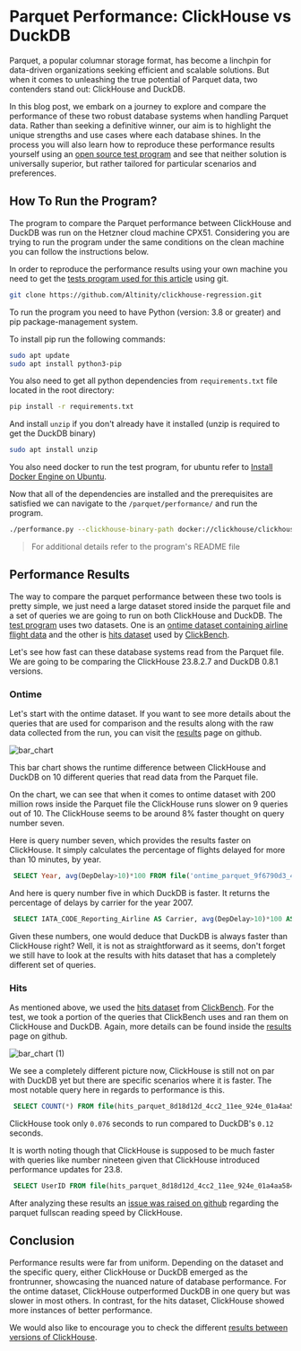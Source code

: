 # Parquet Performance: ClickHouse vs DuckDB

Parquet, a popular columnar storage format, has become a linchpin for data-driven organizations seeking efficient and scalable solutions. But when it comes to unleashing the true potential of Parquet data, two contenders stand out: ClickHouse and DuckDB.

In this blog post, we embark on a journey to explore and compare the performance of these two robust database systems when handling Parquet data. Rather than seeking a definitive winner, our aim is to highlight the unique strengths and use cases where each database shines. In the process you will also learn how to reproduce these performance results yourself using an [open source test program](https://github.com/Altinity/clickhouse-regression/tree/main/parquet/performance) and see that neither solution is universally superior, but rather tailored for particular scenarios and preferences.

## How To Run the Program?
The program to compare the Parquet performance between ClickHouse and DuckDB was run on the Hetzner cloud machine CPX51. Considering you are trying to run the program under the same conditions on the clean machine you can follow the instructions below. 

In order to reproduce the performance results using your own machine you need to get the [tests program used for this article](https://github.com/Altinity/clickhouse-regression/tree/main/parquet/performance) using git.

```bash
git clone https://github.com/Altinity/clickhouse-regression.git
```

To run the program you need to have Python (version: 3.8 or greater) and pip package-management system.

To install pip run the following commands:
  ```bash
  sudo apt update
  sudo apt install python3-pip
  ```

You also need to get all python dependencies from `requirements.txt` file located in the root directory:

```bash
pip install -r requirements.txt
```

And install `unzip` if you don't already have it installed (unzip is required to get the DuckDB binary)


```bash
sudo apt install unzip
```

You also need docker to run the test program, for ubuntu refer to [Install Docker Engine on Ubuntu](https://docs.docker.com/engine/install/ubuntu/).

Now that all of the dependencies are installed and the prerequisites are satisfied we can navigate to the `/parquet/performance/` and run the program.
```bash
./performance.py --clickhouse-binary-path docker://clickhouse/clickhouse-server:23.8.2.7-alpine --clickhouse-version 23.8.2.7-alpine --duckdb-binary-path https://github.com/duckdb/duckdb/releases/download/v0.8.1/duckdb_cli-linux-amd64.zip 
```
> For additional details refer to the program's README file

## Performance Results
The way to compare the parquet performance between these two tools is pretty simple, we just need a large dataset stored inside the parquet file and a set of queries we are going to run on both ClickHouse and DuckDB. The [test program](https://github.com/Altinity/clickhouse-regression/tree/main/parquet/performance) uses two datasets. One is an [ontime dataset containing airline flight data](https://clickhouse.com/docs/en/getting-started/example-datasets/ontime) and the other is [hits dataset](https://github.com/ClickHouse/ClickBench#data-loading) used by [ClickBench](https://github.com/ClickHouse/ClickBench).

Let's see how fast can these database systems read from the Parquet file. We are going to be comparing the ClickHouse 23.8.2.7 and DuckDB 0.8.1 versions.

### Ontime

Let's start with the ontime dataset. If you want to see more details about the queries that are used for comparison and the results along with the raw data collected from the run, you can visit the [results](https://github.com/Altinity/clickhouse-regression/tree/main/parquet/performance/results/ontime/23.8.2.7) page on github.

![bar_chart](https://github.com/Selfeer/blogpost-test/assets/26748221/23ed607d-5088-4b16-92aa-92c89e68c029)

This bar chart shows the runtime difference between ClickHouse and DuckDB on 10 different queries that read data from the Parquet file.

On the chart, we can see that when it comes to ontime dataset with 200 million rows inside the Parquet file the ClickHouse runs slower on 9 queries out of 10. The ClickHouse seems to be around 8% faster thought on query number seven.

Here is query number seven, which provides the results faster on ClickHouse. It simply calculates the percentage of flights delayed for more than 10 minutes, by year.
```sql
 SELECT Year, avg(DepDelay>10)*100 FROM file('ontime_parquet_9f6790d3_4cc4_11ee_924e_01a4aa584ed2.parquet') GROUP BY Year ORDER BY Year;
```

And here is query number five in which DuckDB is faster. It returns the percentage of delays by carrier for the year 2007.

```sql
 SELECT IATA_CODE_Reporting_Airline AS Carrier, avg(DepDelay>10)*100 AS c3 FROM file('ontime_parquet_9f6790d3_4cc4_11ee_924e_01a4aa584ed2.parquet') WHERE Year=2007 GROUP BY Carrier ORDER BY c3 DESC
```


Given these numbers, one would deduce that DuckDB is always faster than ClickHouse right? Well, it is not as straightforward as it seems, don't forget we still have to look at the results with hits dataset that has a completely different set of queries.

### Hits

As mentioned above, we used the [hits dataset](https://github.com/ClickHouse/ClickBench#data-loading) from [ClickBench](https://github.com/ClickHouse/ClickBench). For the test, we took a portion of the queries that ClickBench uses and ran them on ClickHouse and DuckDB. Again, more details can be found inside the [results](https://github.com/Altinity/clickhouse-regression/tree/main/parquet/performance/results/hits/23.8.2.7) page on github.

![bar_chart (1)](https://github.com/Selfeer/blogpost-test/assets/26748221/668cea45-bbd0-40d5-85c6-dc0d054bc8d1)

We see a completely different picture now, ClickHouse is still not on par with DuckDB yet but there are specific scenarios where it is faster. The most notable query here in regards to performance is this.

```sql
 SELECT COUNT(*) FROM file(hits_parquet_8d18d12d_4cc2_11ee_924e_01a4aa584ed2.parquet);
```
ClickHouse took only `0.076` seconds to run compared to DuckDB's `0.12` seconds.

It is worth noting though that ClickHouse is supposed to be much faster with queries like number nineteen given that ClickHouse introduced performance updates for 23.8.

```sql
 SELECT UserID FROM file(hits_parquet_8d18d12d_4cc2_11ee_924e_01a4aa584ed2.parquet) WHERE UserID = 435090932899640449;
```
After analyzing these results an [issue was raised on github](https://github.com/ClickHouse/ClickHouse/issues/54372) regarding the parquet fullscan reading speed by ClickHouse.

## Conclusion
Performance results were far from uniform. Depending on the dataset and the specific query, either ClickHouse or DuckDB emerged as the frontrunner, showcasing the nuanced nature of database performance. For the ontime dataset, ClickHouse outperformed DuckDB in one query but was slower in most others. In contrast, for the hits dataset, ClickHouse showed more instances of better performance.

We would also like to encourage you to check the different [results between versions of ClickHouse](https://github.com/Altinity/clickhouse-regression/tree/main/parquet/performance/results).
